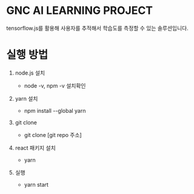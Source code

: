 # GNC AI LEARNING PROJECT

tensorflow.js를 활용해 사용자를 추적해서 학습도를 측정할 수 있는 솔루션입니다.

# 실행 방법
1. node.js 설치
    - node -v, npm -v 설치확인
2. yarn 설치
   - npm install --global yarn

3. git clone
    - git clone [git repo 주소]

4. react 패키지 설치
    - yarn

5. 실행
    - yarn start
